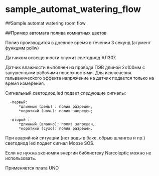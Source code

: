 # sample_automat_watering_flow

##Sample automat watering room flow

##Пример автомата полива комнатных цветов

  Полив производится в дневное время
  в течении 3 секунд (агумент функцмм poliw)

  Датчиком освещенности служит светодиод АЛ307.

  Датчик влажности выполнен из провода ПЭВ 
  длиной 2х100мм с залуженными рабочими поверхностями.
  Для исключения гальванического эффекта напряжение
  на датчик подается только на время измерения.

  Сигнальный светодиод led подает следующие сигналы:

      -первый:
          *длинный (день) : полив разрешен,
          *короткий (ночь): полив запрещен;

      -второй :
          *длинный (влажно): полив запрещен,
          *короткий (сухо): полив разрешен.

  При аварийной ситуации (нет воды в баке, обрыв шлангов и пр.)
  светодиод led подает сигнал Морзе SOS.

  Если не нужна экономия энергии библиотеку Narcoleptic 
  можно не использовать.

  Применяется плата UNO

